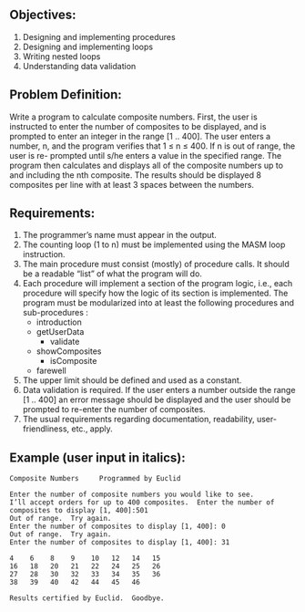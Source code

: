 ## Objectives:
1) Designing and implementing procedures
2) Designing and implementing loops
3) Writing nested loops
4) Understanding data validation

## Problem Definition:
Write a program to calculate composite numbers.  First, the user is instructed to enter the number of
composites to be displayed, and is prompted to enter an integer in the range [1 .. 400].  The user
enters a number, n, and the program verifies that 1 ≤ n ≤ 400.  If n is out of range, the user is re-
prompted until s/he enters a value in the specified range.  The program then calculates and displays
all of the composite numbers up to and including the nth composite.  The results should be displayed
8 composites per line with at least 3 spaces between the numbers.

## Requirements:
1) The programmer’s name must appear in the output.
2) The counting loop (1 to n) must be implemented using the MASM loop instruction.
3) The main procedure must consist (mostly) of procedure calls. It should be a readable “list” of
what the program will do.
4) Each procedure will implement a section of the program logic, i.e., each procedure will specify
how the logic of its section is implemented.  The program must be modularized into at least the
following procedures and sub-procedures :
    * introduction
    * getUserData
        - validate
    * showComposites
        - isComposite
    * farewell
5) The upper limit should be defined and used as a constant.
6) Data validation is required.  If the user enters a number outside the range [1 .. 400] an error message should be displayed and the user should be prompted to re-enter the number of composites.
7) The usual requirements regarding documentation, readability, user-friendliness, etc., apply.

## Example (user input in italics):
```
Composite Numbers     Programmed by Euclid

Enter the number of composite numbers you would like to see.
I’ll accept orders for up to 400 composites.  Enter the number of composites to display [1, 400]:501
Out of range.  Try again.
Enter the number of composites to display [1, 400]: 0
Out of range.  Try again.
Enter the number of composites to display [1, 400]: 31

4    6    8    9    10   12   14   15
16   18   20   21   22   24   25   26
27   28   30   32   33   34   35   36
38   39   40   42   44   45   46

Results certified by Euclid.  Goodbye.
```